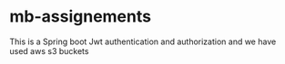 # mb-assignements
This is a Spring boot Jwt authentication and authorization and we have used aws s3 buckets
